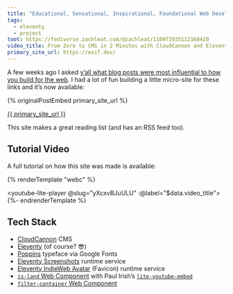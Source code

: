 ```yaml
---
title: "Educational, Sensational, Inspirational, Foundational Web Development Reading List"
tags:
  - eleventy
  - project
toot: https://fediverse.zachleat.com/@zachleat/110973935112168420
video_title: From Zero to CMS in 2 Minutes with CloudCannon and Eleventy
primary_site_url: https://esif.dev/
---
```

A few weeks ago I asked [y’all what blog posts were most influential to how you build for the web](https://fediverse.zachleat.com/@zachleat/110855134082623101). I had a lot of fun building a little micro-site for these links and it’s now available:

{% originalPostEmbed primary_site_url %}

<p class="primarylink"><a href="{{ primary_site_url }}">{{ primary_site_url }}</a></p>



This site makes a great reading list (and has an RSS feed too).

## Tutorial Video

A full tutorial on how this site was made is available:

{% renderTemplate "webc" %}<div><youtube-lite-player @slug="yXcxvBJuULU" :@label="$data.video_title"></youtube-lite-player></div>{%- endrenderTemplate %}

## Tech Stack

* [CloudCannon](https://cloudcannon.com/) CMS
* [Eleventy](https://www.11ty.dev/) (of course? 😎)
* [Poppins](https://fonts.google.com/specimen/Poppins) typeface via Google Fonts
* [Eleventy Screenshots](https://www.11ty.dev/docs/services/screenshots/) runtime service
* [Eleventy IndieWeb Avatar](https://www.11ty.dev/docs/services/indieweb-avatar/) (Favicon) runtime service
* [`is-land` Web Component](https://www.11ty.dev/docs/plugins/partial-hydration/) with Paul Irish’s [`lite-youtube-embed`](https://github.com/paulirish/lite-youtube-embed)
* [`filter-container` Web Component](/web/filter-container/)